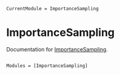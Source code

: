 ```@meta
CurrentModule = ImportanceSampling
```

# ImportanceSampling

Documentation for [ImportanceSampling](https://github.com/soldasim/ImportanceSampling.jl).

```@index
```

```@autodocs
Modules = [ImportanceSampling]
```
